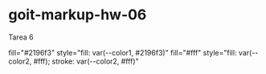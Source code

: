 # goit-markup-hw-06
Tarea 6

fill="#2196f3" style="fill: var(--color1, #2196f3)"
fill="#fff" style="fill: var(--color2, #fff); stroke: var(--color2, #fff)"

